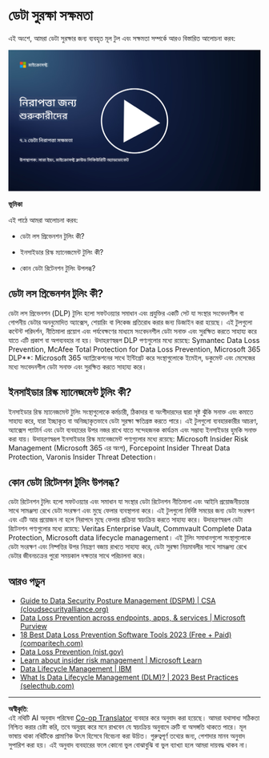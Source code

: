 <!--
CO_OP_TRANSLATOR_METADATA:
{
  "original_hash": "50697add9758e54693442d502d2d5f8a",
  "translation_date": "2025-09-03T21:27:36+00:00",
  "source_file": "7.2 Data security capabilities.md",
  "language_code": "bn"
}
-->
# ডেটা সুরক্ষা সক্ষমতা

এই অংশে, আমরা ডেটা সুরক্ষার জন্য ব্যবহৃত মূল টুল এবং সক্ষমতা সম্পর্কে আরও বিস্তারিত আলোচনা করব:

[![ভিডিও দেখুন](../../translated_images/7-2_placeholder.1f3c39f0c7cfea7ef355438079e171e047a0f79c8dc0b63ad78513b1910f7cdf.bn.png)](https://learn-video.azurefd.net/vod/player?id=0c9fff7c-e17c-4a14-ac3b-69b5a5786f55)

**ভূমিকা**

এই পাঠে আমরা আলোচনা করব:

- ডেটা লস প্রিভেনশন টুলিং কী?

- ইনসাইডার রিস্ক ম্যানেজমেন্ট টুলিং কী?

- কোন ডেটা রিটেনশন টুলিং উপলব্ধ?

## ডেটা লস প্রিভেনশন টুলিং কী?

ডেটা লস প্রিভেনশন (DLP) টুলিং হলো সফটওয়্যার সমাধান এবং প্রযুক্তির একটি সেট যা সংস্থার সংবেদনশীল বা গোপনীয় ডেটার অননুমোদিত অ্যাক্সেস, শেয়ারিং বা লিকেজ প্রতিরোধ করার জন্য ডিজাইন করা হয়েছে। এই টুলগুলো কন্টেন্ট পরিদর্শন, নীতিমালা প্রয়োগ এবং পর্যবেক্ষণের মাধ্যমে সংবেদনশীল ডেটা সনাক্ত এবং সুরক্ষিত করতে সাহায্য করে যাতে এটি প্রকাশ বা অপব্যবহার না হয়। উদাহরণস্বরূপ DLP পণ্যগুলোর মধ্যে রয়েছে: Symantec Data Loss Prevention, McAfee Total Protection for Data Loss Prevention, Microsoft 365 DLP**: Microsoft 365 অ্যাপ্লিকেশনের সাথে ইন্টিগ্রেট করে সংস্থাগুলোকে ইমেইল, ডকুমেন্ট এবং মেসেজের মধ্যে সংবেদনশীল ডেটা সনাক্ত এবং সুরক্ষিত করতে সাহায্য করে।

## ইনসাইডার রিস্ক ম্যানেজমেন্ট টুলিং কী?

ইনসাইডার রিস্ক ম্যানেজমেন্ট টুলিং সংস্থাগুলোকে কর্মচারী, ঠিকাদার বা অংশীদারদের দ্বারা সৃষ্ট ঝুঁকি সনাক্ত এবং কমাতে সাহায্য করে, যারা ইচ্ছাকৃত বা অনিচ্ছাকৃতভাবে ডেটা সুরক্ষা ক্ষতিগ্রস্ত করতে পারে। এই টুলগুলো ব্যবহারকারীর আচরণ, অ্যাক্সেস প্যাটার্ন এবং ডেটা ব্যবহারের উপর নজর রাখে যাতে সন্দেহজনক কার্যক্রম এবং সম্ভাব্য ইনসাইডার হুমকি সনাক্ত করা যায়। উদাহরণস্বরূপ ইনসাইডার রিস্ক ম্যানেজমেন্ট পণ্যগুলোর মধ্যে রয়েছে: Microsoft Insider Risk Management (Microsoft 365 এর অংশ), Forcepoint Insider Threat Data Protection, Varonis Insider Threat Detection।

## কোন ডেটা রিটেনশন টুলিং উপলব্ধ?

ডেটা রিটেনশন টুলিং হলো সফটওয়্যার এবং সমাধান যা সংস্থার ডেটা রিটেনশন নীতিমালা এবং আইনি প্রয়োজনীয়তার সাথে সামঞ্জস্য রেখে ডেটা সংরক্ষণ এবং মুছে ফেলার ব্যবস্থাপনা করে। এই টুলগুলো নির্দিষ্ট সময়ের জন্য ডেটা সংরক্ষণ এবং এটি আর প্রয়োজন না হলে নিরাপদে মুছে ফেলার প্রক্রিয়া স্বয়ংক্রিয় করতে সাহায্য করে। উদাহরণস্বরূপ ডেটা রিটেনশন পণ্যগুলোর মধ্যে রয়েছে: Veritas Enterprise Vault, Commvault Complete Data Protection, Microsoft data lifecycle management। এই টুলিং সমাধানগুলো সংস্থাগুলোকে ডেটা সংরক্ষণ এবং নিষ্পত্তির উপর নিয়ন্ত্রণ বজায় রাখতে সাহায্য করে, ডেটা সুরক্ষা নিয়মাবলীর সাথে সামঞ্জস্য রেখে ডেটার জীবনচক্রের পুরো সময়কাল দক্ষতার সাথে পরিচালনা করে।

## আরও পড়ুন

- [Guide to Data Security Posture Management (DSPM) | CSA (cloudsecurityalliance.org)](https://cloudsecurityalliance.org/blog/2023/03/31/the-big-guide-to-data-security-posture-management-dspm/)
- [Data Loss Prevention across endpoints, apps, & services | Microsoft Purview](https://youtu.be/hvqq8L_0kgI)
- [18 Best Data Loss Prevention Software Tools 2023 (Free + Paid) (comparitech.com)](https://www.comparitech.com/data-privacy-management/data-loss-prevention-tools-software/)
- [Data Loss Prevention (nist.gov)](https://tsapps.nist.gov/publication/get_pdf.cfm?pub_id=904672)
- [Learn about insider risk management | Microsoft Learn](https://learn.microsoft.com/purview/insider-risk-management?WT.mc_id=academic-96948-sayoung)
- [Data Lifecycle Management | IBM](https://www.ibm.com/topics/data-lifecycle-management)
- [What Is Data Lifecycle Management (DLM)? | 2023 Best Practices (selecthub.com)](https://www.selecthub.com/big-data-analytics/data-lifecycle-management/)

---

**অস্বীকৃতি**:  
এই নথিটি AI অনুবাদ পরিষেবা [Co-op Translator](https://github.com/Azure/co-op-translator) ব্যবহার করে অনুবাদ করা হয়েছে। আমরা যথাসাধ্য সঠিকতা নিশ্চিত করার চেষ্টা করি, তবে অনুগ্রহ করে মনে রাখবেন যে স্বয়ংক্রিয় অনুবাদে ত্রুটি বা অসঙ্গতি থাকতে পারে। মূল ভাষায় থাকা নথিটিকে প্রামাণিক উৎস হিসেবে বিবেচনা করা উচিত। গুরুত্বপূর্ণ তথ্যের জন্য, পেশাদার মানব অনুবাদ সুপারিশ করা হয়। এই অনুবাদ ব্যবহারের ফলে কোনো ভুল বোঝাবুঝি বা ভুল ব্যাখ্যা হলে আমরা দায়বদ্ধ থাকব না।